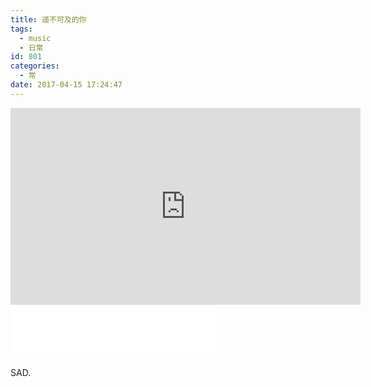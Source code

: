 ```yaml
---
title: 遥不可及的你
tags:
  - music
  - 日常
id: 801
categories:
  - 常
date: 2017-04-15 17:24:47
---
```


<iframe width="560" height="315" src="https://www.youtube.com/embed/V7x2MHBF80g" frameborder="0" allowfullscreen></iframe>

<iframe frameborder="no" border="0" marginwidth="0" marginheight="0" width=330 height=86 src="//music.163.com/outchain/player?type=2&id=31284039&auto=0&height=66"></iframe>

SAD.